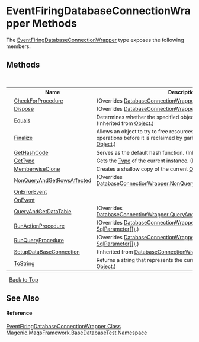 # EventFiringDatabaseConnectionWrapper Methods
 

The <a href="#/MAQS_4/Database_AUTOGENERATED/EventFiringDatabaseConnectionWrapper_Class">EventFiringDatabaseConnectionWrapper</a> type exposes the following members.


## Methods
&nbsp;<table><tr><th></th><th>Name</th><th>Description</th></tr><tr><td>![Public method](media/pubmethod.gif "Public method")</td><td><a href="#/MAQS_4/Database_AUTOGENERATED/EventFiringDatabaseConnectionWrapper-CheckForProcedure_Method">CheckForProcedure</a></td><td> (Overrides <a href="#/MAQS_4/Database_AUTOGENERATED/DatabaseConnectionWrapper-CheckForProcedure_Method">DatabaseConnectionWrapper.CheckForProcedure(String)</a>.)</td></tr><tr><td>![Public method](media/pubmethod.gif "Public method")</td><td><a href="#/MAQS_4/Database_AUTOGENERATED/EventFiringDatabaseConnectionWrapper-Dispose_Method">Dispose</a></td><td> (Overrides <a href="#/MAQS_4/Database_AUTOGENERATED/DatabaseConnectionWrapper-Dispose_Method">DatabaseConnectionWrapper.Dispose()</a>.)</td></tr><tr><td>![Public method](media/pubmethod.gif "Public method")</td><td><a href="http://msdn2.microsoft.com/en-us/library/bsc2ak47" target="_blank">Equals</a></td><td>
Determines whether the specified object is equal to the current object.
 (Inherited from <a href="http://msdn2.microsoft.com/en-us/library/e5kfa45b" target="_blank">Object</a>.)</td></tr><tr><td>![Protected method](media/protmethod.gif "Protected method")</td><td><a href="http://msdn2.microsoft.com/en-us/library/4k87zsw7" target="_blank">Finalize</a></td><td>
Allows an object to try to free resources and perform other cleanup operations before it is reclaimed by garbage collection.
 (Inherited from <a href="http://msdn2.microsoft.com/en-us/library/e5kfa45b" target="_blank">Object</a>.)</td></tr><tr><td>![Public method](media/pubmethod.gif "Public method")</td><td><a href="http://msdn2.microsoft.com/en-us/library/zdee4b3y" target="_blank">GetHashCode</a></td><td>
Serves as the default hash function.
 (Inherited from <a href="http://msdn2.microsoft.com/en-us/library/e5kfa45b" target="_blank">Object</a>.)</td></tr><tr><td>![Public method](media/pubmethod.gif "Public method")</td><td><a href="http://msdn2.microsoft.com/en-us/library/dfwy45w9" target="_blank">GetType</a></td><td>
Gets the <a href="http://msdn2.microsoft.com/en-us/library/42892f65" target="_blank">Type</a> of the current instance.
 (Inherited from <a href="http://msdn2.microsoft.com/en-us/library/e5kfa45b" target="_blank">Object</a>.)</td></tr><tr><td>![Protected method](media/protmethod.gif "Protected method")</td><td><a href="http://msdn2.microsoft.com/en-us/library/57ctke0a" target="_blank">MemberwiseClone</a></td><td>
Creates a shallow copy of the current <a href="http://msdn2.microsoft.com/en-us/library/e5kfa45b" target="_blank">Object</a>.
 (Inherited from <a href="http://msdn2.microsoft.com/en-us/library/e5kfa45b" target="_blank">Object</a>.)</td></tr><tr><td>![Public method](media/pubmethod.gif "Public method")</td><td><a href="#/MAQS_4/Database_AUTOGENERATED/EventFiringDatabaseConnectionWrapper-NonQueryAndGetRowsAffected_Method">NonQueryAndGetRowsAffected</a></td><td> (Overrides <a href="#/MAQS_4/Database_AUTOGENERATED/DatabaseConnectionWrapper-NonQueryAndGetRowsAffected_Method">DatabaseConnectionWrapper.NonQueryAndGetRowsAffected(String)</a>.)</td></tr><tr><td>![Protected method](media/protmethod.gif "Protected method")</td><td><a href="#/MAQS_4/Database_AUTOGENERATED/EventFiringDatabaseConnectionWrapper-OnErrorEvent_Method">OnErrorEvent</a></td><td /></tr><tr><td>![Protected method](media/protmethod.gif "Protected method")</td><td><a href="#/MAQS_4/Database_AUTOGENERATED/EventFiringDatabaseConnectionWrapper-OnEvent_Method">OnEvent</a></td><td /></tr><tr><td>![Public method](media/pubmethod.gif "Public method")</td><td><a href="#/MAQS_4/Database_AUTOGENERATED/EventFiringDatabaseConnectionWrapper-QueryAndGetDataTable_Method">QueryAndGetDataTable</a></td><td> (Overrides <a href="#/MAQS_4/Database_AUTOGENERATED/DatabaseConnectionWrapper-QueryAndGetDataTable_Method">DatabaseConnectionWrapper.QueryAndGetDataTable(String)</a>.)</td></tr><tr><td>![Public method](media/pubmethod.gif "Public method")</td><td><a href="#/MAQS_4/Database_AUTOGENERATED/EventFiringDatabaseConnectionWrapper-RunActionProcedure_Method">RunActionProcedure</a></td><td> (Overrides <a href="#/MAQS_4/Database_AUTOGENERATED/DatabaseConnectionWrapper-RunActionProcedure_Method">DatabaseConnectionWrapper.RunActionProcedure(String, SqlParameter[])</a>.)</td></tr><tr><td>![Public method](media/pubmethod.gif "Public method")</td><td><a href="#/MAQS_4/Database_AUTOGENERATED/EventFiringDatabaseConnectionWrapper-RunQueryProcedure_Method">RunQueryProcedure</a></td><td> (Overrides <a href="#/MAQS_4/Database_AUTOGENERATED/DatabaseConnectionWrapper-RunQueryProcedure_Method">DatabaseConnectionWrapper.RunQueryProcedure(String, SqlParameter[])</a>.)</td></tr><tr><td>![Protected method](media/protmethod.gif "Protected method")</td><td><a href="#/MAQS_4/Database_AUTOGENERATED/DatabaseConnectionWrapper-SetupDataBaseConnection_Method">SetupDataBaseConnection</a></td><td> (Inherited from <a href="#/MAQS_4/Database_AUTOGENERATED/DatabaseConnectionWrapper_Class">DatabaseConnectionWrapper</a>.)</td></tr><tr><td>![Public method](media/pubmethod.gif "Public method")</td><td><a href="http://msdn2.microsoft.com/en-us/library/7bxwbwt2" target="_blank">ToString</a></td><td>
Returns a string that represents the current object.
 (Inherited from <a href="http://msdn2.microsoft.com/en-us/library/e5kfa45b" target="_blank">Object</a>.)</td></tr></table>&nbsp;
<a href="#eventfiringdatabaseconnectionwrapper-methods">Back to Top</a>

## See Also


#### Reference
<a href="#/MAQS_4/Database_AUTOGENERATED/EventFiringDatabaseConnectionWrapper_Class">EventFiringDatabaseConnectionWrapper Class</a><br /><a href="#/MAQS_4/Database_AUTOGENERATED/Magenic-MaqsFramework-BaseDatabaseTest_Namespace">Magenic.MaqsFramework.BaseDatabaseTest Namespace</a><br />